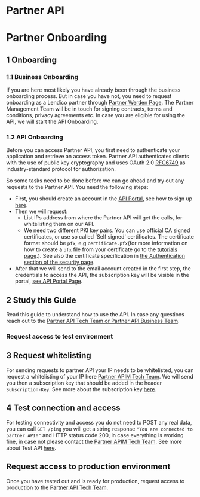 # Partner API
# Partner Onboarding

## 1 Onboarding
### 1.1 Business Onboarding
If you are here most likely you have already been through the business onboarding process.
But in case you have not, you need to request onboarding as a Lendico partner through [Partner Werden Page](https://www.lendico.de/partner-werden).
The Partner Management Team will be in touch for signing contracts, terms and conditions, privacy agreements etc.
In case you are eligible for using the API, we will start the API Onboarding.

### 1.2 API Onboarding

Before you can access Partner API, you first need to authenticate your application and retrieve an access token.
Partner API authenticates clients with the use of public key cryptography and uses OAuth 2.0 [RFC6749](https://datatracker.ietf.org/doc/html/rfc6749) as industry-standard protocol for authorization.

So some tasks need to be done before we can go ahead and try out any requests to the Partner API.
You need the following steps:
* First, you should create an account in the [API Portal](https://api-portal.sandbox.lendico.de), see how to sign up [here](ApiPortal.md#sign-up).
* Then we will request: 
  * List IPs address from where the Partner API will get the calls, for whitelisting them on our API.
  * We need two different PKI key pairs. You can use official CA signed certificates, or use so called 'Self signed' certificates. The certificate format should be  `pfx`, e.g `certificate.pfx`(for more information on how to create a `pfx` file from your certificate go to the [tutorials page](Tutorials.md).). See also the certificate specification in [the Authentication section of the security page](Security.md).
* After that we will send to the email account created in the first step, the credentials to access the API, the subscription key will be visible in the portal, [see API Portal Page](ApiPortal.md#exploring-apis-and-profile). 

## 2 Study this Guide
Read this guide to understand how to use the API.
In case any questions reach out to the [Partner API Tech Team or Partner API Business Team](Contacts.md).
### Request access to test environment

## 3 Request whitelisting
For sending requests to partner API your IP needs to be whitelisted, you can request a whitelisting of your IP here [Partner APIM Tech Team](Contacts.md).
We will send you then a subscription key that should be added in the header
`Subscription-Key`. See more about the subscription key [here](Security.md#subscription-key).

## 4 Test connection and access
For testing connectivity and access you do not need to POST any real data, you can call `GET /ping` you will get a string response `"You are connected to partner API!"` and HTTP status code 200, in case everything is working fine, in case not please contact the [Partner APIM Tech Team](Contacts.md).
See more about Test API [here](TestApi.md).

## Request access to production environment
Once you have tested out and is ready for production, request access to production to the [Partner API Tech Team](Contacts.md). 
